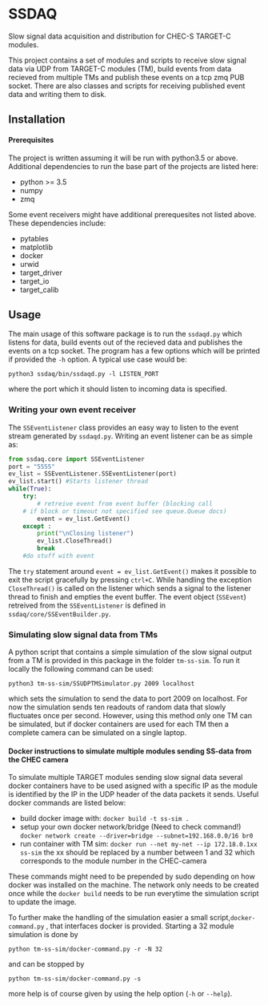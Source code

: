 # SSDAQ

Slow signal data acquisition and distribution for CHEC-S TARGET-C modules. 

This project contains a set of modules and scripts to receive slow signal data via UDP from TARGET-C modules (TM), build events from data recieved from multiple TMs and publish these  events on a tcp zmq PUB socket. There are also classes and scripts for receiving published event data and writing them to disk.


## Installation
#### Prerequisites

The project is written assuming it will be run with python3.5 or above. Additional dependencies to run the base part of the projects are listed here: 

* python >= 3.5
* numpy
* zmq

Some event receivers might have additional prerequesites not listed above. These dependencies include:

* pytables
* matplotlib
* docker
* urwid
* target_driver
* target_io
* target_calib

## Usage
The main usage of this software package is to run the `ssdaqd.py` which listens for data, build events out of the recieved data and publishes the events on a tcp socket. The program has a few options which will be printed if provided the `-h` option. A typical use case would be:

`python3 ssdaq/bin/ssdaqd.py -l LISTEN_PORT`

where the port which it should listen to incoming data is specified.

### Writing your own event receiver
The `SSEventListener` class provides an easy way to listen to the event stream generated by `ssdaqd.py`. Writing an event listener can be as simple as:

```python
from ssdaq.core import SSEventListener
port = "5555"
ev_list = SSEventListener.SSEventListener(port)
ev_list.start() #Starts listener thread
while(True):
    try:
    	# retreive event from event buffer (blocking call 
	# if block or timeout not specified see queue.Queue docs)
        event = ev_list.GetEvent()
    except :
        print("\nClosing listener")
        ev_list.CloseThread() 
        break
    #do stuff with event
```

The `try` statement around `event = ev_list.GetEvent()` makes it possible to exit the script gracefully by pressing `ctrl+C`. While handling the exception `CloseThread()` is called on the listener which sends a signal to the listener thread to finish and empties the event buffer. The event object (`SSEvent`) retreived from the `SSEventListener` is defined in `ssdaq/core/SSEventBuilder.py`.

### Simulating slow signal data from TMs
A python script that contains a simple simulation of the slow signal output from a TM is provided in this package in the folder `tm-ss-sim`.
To run it locally the following command can be used:

`python3 tm-ss-sim/SSUDPTMSimulator.py 2009 localhost`

which sets the simulation to send the data to port 2009 on localhost. For now the simulation sends ten readouts of random data that slowly fluctuates once per second. However, using this method only one TM can be simulated, but if docker containers are used for each TM then a complete camera can be simulated on a single laptop. 


#### Docker instructions to simulate multiple modules sending SS-data from the CHEC camera
To simulate multiple TARGET modules sending slow signal data several docker containers have to be used asigned with a specific IP as the module is identified by the IP in the UDP header of the data packets it sends. Useful docker commands are listed below:  

* build docker image with:
	`docker build -t ss-sim .`
* setup your own docker network/bridge (Need to check command!)
	`docker network create --driver=bridge --subnet=192.168.0.0/16 br0`
* run container with TM sim:
	`docker run --net my-net --ip 172.18.0.1xx ss-sim`
the xx should be replaced by a number between 1 and 32 which corresponds to
the module number in the CHEC-camera

These commands might need to be prepended by sudo depending on how docker was installed on the machine. The network only needs to be created once while the `docker build` needs to be run everytime the simulation script to update the image.

To further make the handling of the simulation easier a small script,`docker-command.py` , that interfaces docker is provided. Starting a 32 module simulation is done by

`python tm-ss-sim/docker-command.py -r -N 32`

and can be stopped by

`python tm-ss-sim/docker-command.py -s`

more help is of course given by using the help option (`-h` or `--help`).
